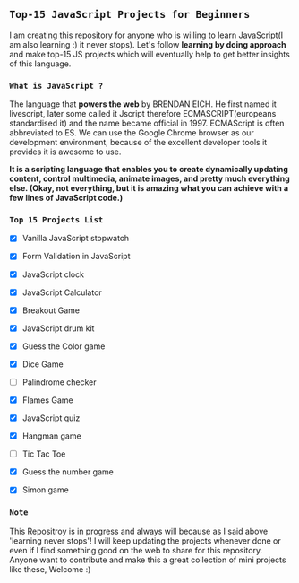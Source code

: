 ## `Top-15 JavaScript Projects for Beginners`
I am creating this repository for anyone who is willing to learn JavaScript(I am also learning :) it never stops). Let's follow **learning by doing approach** and make top-15 JS projects which will eventually help to get better insights of this language.

### `What is JavaScript ?`

The language that **powers the web** by BRENDAN EICH. He first named it livescript, later some called it Jscript therefore ECMASCRIPT(europeans standardised it) and the name became official in 1997. ECMAScript is often abbreviated to ES. We can use the Google Chrome browser as our development environment, because of the excellent developer tools it provides it is awesome to use.

**It is a scripting language that enables you to create dynamically updating content, control multimedia, animate images, and pretty much everything else. (Okay, not everything, but it is amazing what you can achieve with a few lines of JavaScript code.)**

### `Top 15 Projects List`

 - [x] Vanilla JavaScript stopwatch
 - [x] Form Validation in JavaScript
 - [x] JavaScript clock
 - [x] JavaScript Calculator
 - [x] Breakout Game
 - [x] JavaScript drum kit
 - [x] Guess the Color game
 - [x] Dice Game
 - [ ] Palindrome checker
 - [x] Flames Game
 - [x] JavaScript quiz
 - [x] Hangman game
 - [ ] Tic Tac Toe
 - [x] Guess the number game
 - [x] Simon game


### `Note`
This Repositroy is in progress and always will because as I said above 'learning never stops'! I will keep updating the projects whenever done or even if I find something good on the web to share for this repository. Anyone want to contribute and make this a great collection of mini projects like these, Welcome :)
